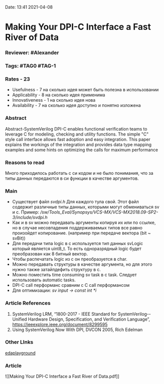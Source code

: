 Date: 13:41 2021-04-08

# Making Your DPI-C Interface a Fast River of Data

### Reviewer: #Alexander 

### Tags: #TAG0 #TAG-1

### Rates - 23
- Usefulness - 7 на сколько идея может быть полезна в использовании
- Applicability - 8 на сколько идея применима
- Innovativeness - 1 на сколько идея нова
- Availability - 7 на сколько идея доступно и понятно изложена

### Abstract
Abstract-SystemVerilog DPI-C enables functional verification teams to leverage C  for modeling, checking and utility functions. The simple "C" style call interface allows fast adoption and easy integration. This paper explains the workings of the integration and provides data type mapping examples and some hints on optimizing the calls for maximum performance

### Reasons to read
Много приходилось работать с си кодом и не было понимания, что за типы данных передаются в си функции в качестве аргументов.

### Main
-   Существует файл *svdpi.h* Для каждого тула свой. Этот файл содержит различные типы данных, которыми могут обмениваться sv и c. Пример: */sw/Tools\_Eval/Synopsys/VCS-MX/VCS-MX2018.09-SP2-3/include/svdpi.h*
-   Как и в sv можно передавать аргументы копируя их или по ссылке, но в случае несовпадения поддерживаемых типов все равно произойдет копирование. (например при передаче вектора (bit ~ svBit))
-   Для передачи типа logic в c используется тип данных svLogic который является uint8\_t. То есть одноразрядный logic будет преобразован как 8 битный вектор.
-   Чтобы распечатать logic из c он преобразуется в char.
-   Можно передавать структуры в качестве аргумента, но для этого нужно также затайпдефить структуру в c.
-   Можно поместить time consuming sv task в с task. Следует использовать automatic tasks.
-   DPI-C call перформанс сравним с C call перформансом
-   Для оптимизации: *sv input -> const int \*i*

### Article References
1.  SystemVerilog LRM, “1800-2017 - IEEE Standard for SystemVerilog--Unified Hardware Design, Specification, and Verification Language”, https://ieeexplore.ieee.org/document/8299595
2.  Using SystemVerilog Now With DPI, DVCON 2005, Rich Edelman

### Other LInks
[edaplayground](https://www.edaplayground.com/x/8wmF)

### Article
![[Making Your DPI-C Interface a Fast River of Data.pdf]]